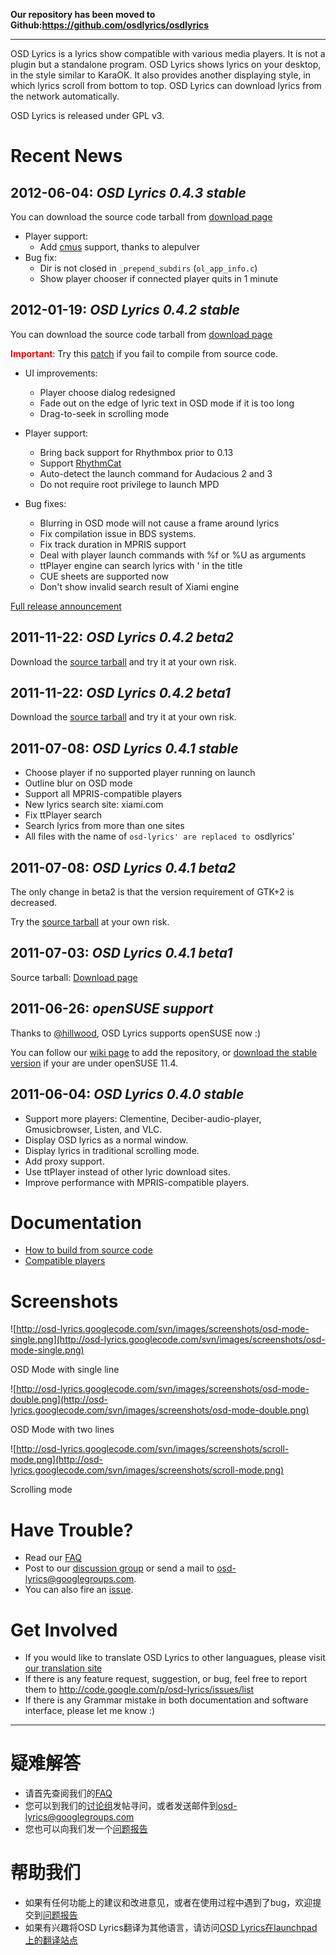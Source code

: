 **Our repository has been moved to Github:https://github.com/osdlyrics/osdlyrics**

---

OSD Lyrics is a lyrics show compatible with various media players. It is not a plugin but a standalone program. OSD Lyrics shows lyrics on your desktop, in the style similar to KaraOK. It also provides another displaying style, in which lyrics scroll from bottom to top. OSD Lyrics can download lyrics from the network automatically.

OSD Lyrics is released under GPL v3.

# Recent News #

## 2012-06-04: _OSD Lyrics 0.4.3 stable_ ##
You can download the source code tarball from [download page](http://code.google.com/p/osd-lyrics/downloads/detail?name=osdlyrics-0.4.3.tar.gz)

  * Player support:
    * Add [cmus](http://cmus.sourceforge.net/) support, thanks to alepulver
  * Bug fix:
    * Dir is not closed in `_prepend_subdirs` (`ol_app_info.c`)
    * Show player chooser if connected player quits in 1 minute

## 2012-01-19: _OSD Lyrics 0.4.2 stable_ ##
You can download the source code tarball from [download page](http://code.google.com/p/osd-lyrics/downloads/detail?name=osdlyrics-0.4.2.tar.gz)

<font color='red'><b>Important</b></font>: Try this [patch](http://code.google.com/p/osd-lyrics/downloads/detail?name=osdlyrics-0.4.2-glib.patch) if you fail to compile from source code.

  * UI improvements:
    * Player choose dialog redesigned
    * Fade out on the edge of lyric text in OSD mode if it is too long
    * Drag-to-seek in scrolling mode

  * Player support:
    * Bring back support for Rhythmbox prior to 0.13
    * Support [RhythmCat](http://code.google.com/p/rhythmcat/)
    * Auto-detect the launch command for Audacious 2 and 3
    * Do not require root privilege to launch MPD

  * Bug fixes:
    * Blurring in OSD mode will not cause a frame around lyrics
    * Fix compilation issue in BDS systems.
    * Fix track duration in MPRIS support
    * Deal with player launch commands with %f or %U as arguments
    * ttPlayer engine can search lyrics with ' in the title
    * CUE sheets are supported now
    * Don't show invalid search result of Xiami engine

[Full release announcement](http://groups.google.com/group/osd-lyrics/browse_thread/thread/ad2135a6afddc83e)

## 2011-11-22: _OSD Lyrics 0.4.2 beta2_ ##
Download the [source tarball](http://osd-lyrics.googlecode.com/files/osdlyrics-0.4.2-beta2.tar.gz) and try it at your own risk.

## 2011-11-22: _OSD Lyrics 0.4.2 beta1_ ##
Download the [source tarball](http://osd-lyrics.googlecode.com/files/osdlyrics-0.4.2-beta1.tar.gz) and try it at your own risk.

## 2011-07-08: _OSD Lyrics 0.4.1 stable_ ##
  * Choose player if no supported player running on launch
  * Outline blur on OSD mode
  * Support all MPRIS-compatible players
  * New lyrics search site: xiami.com
  * Fix ttPlayer search
  * Search lyrics from more than one sites
  * All files with the name of `osd-lyrics' are replaced to `osdlyrics'

## 2011-07-08: _OSD Lyrics 0.4.1 beta2_ ##
The only change in beta2 is that the version requirement of GTK+2 is decreased.

Try the [source tarball](http://osd-lyrics.googlecode.com/files/osdlyrics-0.4.1-beta2.tar.gz) at your own risk.

## 2011-07-03: _OSD Lyrics 0.4.1 beta1_ ##

Source tarball: [Download page](http://code.google.com/p/osd-lyrics/downloads/detail?name=osdlyrics-0.4.1-beta.tar.gz&can=2&q=#makechanges)

## 2011-06-26: _openSUSE support_ ##

Thanks to [@hillwood](https://hillwoodhome.info/), OSD Lyrics supports openSUSE now :)

You can follow our [wiki page](http://code.google.com/p/osd-lyrics/wiki/InstallOpenSUSE) to add the repository, or [download the stable version](http://code.google.com/p/osd-lyrics/downloads/list?can=2&q=distro=openSUSE&colspec=Filename%20Distro%20Arch%20Summary%20Uploaded%20Size%20DownloadCount) if your are under openSUSE 11.4.

## 2011-06-04: _OSD Lyrics 0.4.0 stable_ ##
  * Support more players: Clementine, Deciber-audio-player, Gmusicbrowser, Listen, and VLC.
  * Display OSD lyrics as a normal window.
  * Display lyrics in traditional scrolling mode.
  * Add proxy support.
  * Use ttPlayer instead of other lyric download sites.
  * Improve performance with MPRIS-compatible players.

# Documentation #
  * [How to build from source code](http://code.google.com/p/osd-lyrics/wiki/Build)
  * [Compatible players](http://code.google.com/p/osd-lyrics/wiki/Players)

# Screenshots #
![http://osd-lyrics.googlecode.com/svn/images/screenshots/osd-mode-single.png](http://osd-lyrics.googlecode.com/svn/images/screenshots/osd-mode-single.png)

OSD Mode with single line

![http://osd-lyrics.googlecode.com/svn/images/screenshots/osd-mode-double.png](http://osd-lyrics.googlecode.com/svn/images/screenshots/osd-mode-double.png)

OSD Mode with two lines

![http://osd-lyrics.googlecode.com/svn/images/screenshots/scroll-mode.png](http://osd-lyrics.googlecode.com/svn/images/screenshots/scroll-mode.png)

Scrolling mode

# Have Trouble? #
  * Read our [FAQ](FAQ.md)
  * Post to our [discussion group](http://groups.google.com/group/osd-lyrics) or send a mail to [osd-lyrics@googlegroups.com](mailto:osd-lyrics@googlegroups.com).
  * You can also fire an [issue](http://code.google.com/p/osd-lyrics/issues/list).

# Get Involved #

  * If you would like to translate OSD Lyrics to other languagues, please visit [our translation site](https://translations.launchpad.net/osd-lyrics)
  * If there is any feature request, suggestion, or bug, feel free to report them to  http://code.google.com/p/osd-lyrics/issues/list
  * If there is any Grammar mistake in both documentation and software interface, please let me know :)


---


# 疑难解答 #
  * 请首先查阅我们的[FAQ](FAQ.md)
  * 您可以到我们的[讨论组](https://groups.google.com/group/osd-lyrics)发帖寻问，或者发送邮件到[osd-lyrics@googlegroups.com](mailto:osd-lyrics@googlegroups.com)
  * 您也可以向我们发一个[问题报告](http://code.google.com/p/osd-lyrics/issues/list)

# 帮助我们 #

  * 如果有任何功能上的建议和改进意见，或者在使用过程中遇到了bug，欢迎提交到[问题报告](http://code.google.com/p/osd-lyrics/issues/list)
  * 如果有兴趣将OSD Lyrics翻译为其他语言，请访问[OSD Lyrics在launchpad上的翻译站点](https://translations.launchpad.net/osd-lyrics)